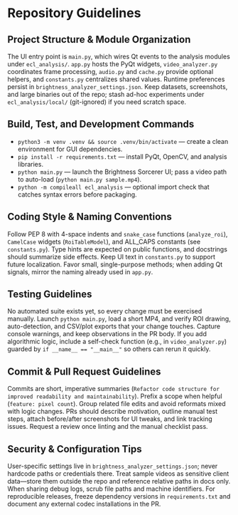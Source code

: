# Repository Guidelines

## Project Structure & Module Organization
The UI entry point is `main.py`, which wires Qt events to the analysis modules under `ecl_analysis/`. `app.py` hosts the PyQt widgets, `video_analyzer.py` coordinates frame processing, `audio.py` and `cache.py` provide optional helpers, and `constants.py` centralizes shared values. Runtime preferences persist in `brightness_analyzer_settings.json`. Keep datasets, screenshots, and large binaries out of the repo; stash ad-hoc experiments under `ecl_analysis/local/` (git-ignored) if you need scratch space.

## Build, Test, and Development Commands
- `python3 -m venv .venv && source .venv/bin/activate` — create a clean environment for GUI dependencies.
- `pip install -r requirements.txt` — install PyQt, OpenCV, and analysis libraries.
- `python main.py` — launch the Brightness Sorcerer UI; pass a video path to auto-load (`python main.py sample.mp4`).
- `python -m compileall ecl_analysis` — optional import check that catches syntax errors before packaging.

## Coding Style & Naming Conventions
Follow PEP 8 with 4-space indents and `snake_case` functions (`analyze_roi`), `CamelCase` widgets (`RoiTableModel`), and ALL_CAPS constants (see `constants.py`). Type hints are expected on public functions, and docstrings should summarize side effects. Keep UI text in `constants.py` to support future localization. Favor small, single-purpose methods; when adding Qt signals, mirror the naming already used in `app.py`.

## Testing Guidelines
No automated suite exists yet, so every change must be exercised manually. Launch `python main.py`, load a short MP4, and verify ROI drawing, auto-detection, and CSV/plot exports that your change touches. Capture console warnings, and keep observations in the PR body. If you add algorithmic logic, include a self-check function (e.g., in `video_analyzer.py`) guarded by `if __name__ == "__main__"` so others can rerun it quickly.

## Commit & Pull Request Guidelines
Commits are short, imperative summaries (`Refactor code structure for improved readability and maintainability`). Prefix a scope when helpful (`feature: pixel count`). Group related file edits and avoid reformats mixed with logic changes. PRs should describe motivation, outline manual test steps, attach before/after screenshots for UI tweaks, and link tracking issues. Request a review once linting and the manual checklist pass.

## Security & Configuration Tips
User-specific settings live in `brightness_analyzer_settings.json`; never hardcode paths or credentials there. Treat sample videos as sensitive client data—store them outside the repo and reference relative paths in docs only. When sharing debug logs, scrub file paths and machine identifiers. For reproducible releases, freeze dependency versions in `requirements.txt` and document any external codec installations in the PR.
